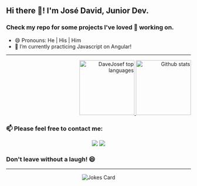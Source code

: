 ## Hi there 👋! I'm José David, Junior Dev.
### Check my repo for some projects I've loved 💓 working on.

- 😄 Pronouns: He | His | Him
- 🌱 I’m currently practicing Javascript on Angular!

<hr></hr>

<div align="right">

<a href="https://github.com/DaveJosef" >

<img height="150em" src="https://github-readme-stats.vercel.app/api/top-langs/?username=DaveJosef&layout=compact&show_icons=true&theme=radical" alt="DaveJosef top languages" />

<img height="150em"  src="https://github-readme-stats.vercel.app/api?username=DaveJosef&theme=nightowl&show_icons=true&count_private=true&hide=stars" alt="Github stats" />

</a>

</div>

### 📫 Please feel free to contact me:

<div align="center">

[<img src="https://img.shields.io/badge/linkedin-%230077B5.svg?&style=for-the-badge&logo=linkedin&logoColor=white&link=https://www.linkedin.com/in/jos%C3%A9-david-de-oliveira-sousa-99bba4125/">](https://www.linkedin.com/in/jos%C3%A9-david-de-oliveira-sousa-99bba4125/)
[<img src = "https://img.shields.io/badge/gmail-%23E4405F.svg?&style=for-the-badge&logo=gmail&logoColor=white&link=mailto:josedaaaaavid@gmail.com">](mailto:josedaaaaavid@gmail.com)

</div>

### Don't leave without a laugh! 😄
<hr></hr>
<div align="center">

![Jokes Card](https://readme-jokes.vercel.app/api)

</div>

<!--
**DaveJosef/DaveJosef** is a ✨ _special_ ✨ repository because its `README.md` (this file) appears on your GitHub profile.

Here are some ideas to get you started:

- 🔭 I’m currently working on ...
- 🌱 I’m currently learning ...
- 👯 I’m looking to collaborate on ...
- 🤔 I’m looking for help with ...
- 💬 Ask me about ...
- 📫 How to reach me: ...
- 😄 Pronouns: ...
- ⚡ Fun fact: ...
-->

<!-- TODO: languages and skills -->
